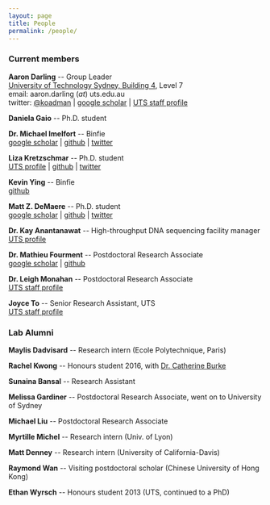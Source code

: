 ```yaml
---
layout: page
title: People
permalink: /people/
---
```


### Current members

**Aaron Darling** -- Group Leader<br/>
[University of Technology Sydney, Building 4](http://goo.gl/maps/wyLKP), Level 7<br/>
email: aaron.darling (_at_) uts.edu.au<br/>
twitter: [@koadman](http://twitter.com/koadman) | [google scholar](http://scholar.google.com/citations?user=TE8_LDwAAAAJ&hl=en&oi=ao) | [UTS staff profile](http://www.uts.edu.au/staff/aaron.darling)

**Daniela Gaio** -- Ph.D. student<br/>

**Dr. Michael Imelfort** -- Binfie<br/>
[google scholar](https://scholar.google.com.au/citations?user=Ya40TnAAAAAJ&hl=en&oi=ao) | [github](https://github.com/minillinim) | [twitter](https://twitter.com/minillinim)

**Liza Kretzschmar** -- Ph.D. student<br/>
[UTS profile](http://www.uts.edu.au/research-and-teaching/our-research/climate-change-cluster/our-people/research-students/anna-liza) | [github](https://github.com/bubblegirl/) | [twitter](https://twitter.com/hydra_hamster)

**Kevin Ying** -- Binfie<br/>
[github](https://github.com/kevyin)<br/>

**Matt Z. DeMaere** -- Ph.D. student<br/>
[google scholar](http://scholar.google.com.au/citations?user=hQTEUsIAAAAJ&hl=en&oi=ao) | [github](https://github.com/cerebis) | [twitter](https://twitter.com/cerebis1)

**Dr. Kay Anantanawat** -- High-throughput DNA sequencing facility manager<br/>
[UTS profile](https://www.uts.edu.au/staff/kay.anantanawat)

**Dr. Mathieu Fourment** -- Postdoctoral Research Associate<br/>
[google scholar](https://scholar.google.com.au/citations?user=dUOgPoYAAAAJ&hl=en&oi=ao) | [github](https://github.com/4ment)

**Dr. Leigh Monahan** -- Postdoctoral Research Associate<br/>
[UTS staff profile](http://www.uts.edu.au/staff/leigh.monahan)

**Joyce To** -- Senior Research Assistant, UTS<br/>
[UTS staff profile](http://www.uts.edu.au/staff/joyce.to)


### Lab Alumni

**Maylis Dadvisard** -- Research intern (Ecole Polytechnique, Paris)<br/>

**Rachel Kwong** -- Honours student 2016, with [Dr. Catherine Burke](http://www.uts.edu.au/staff/catherine.burke)<br/>

**Sunaina Bansal** -- Research Assistant

**Melissa Gardiner** -- Postdoctoral Research Associate, went on to University of Sydney

**Michael Liu** -- Postdoctoral Research Associate

**Myrtille Michel** -- Research intern (Univ. of Lyon)

**Matt Denney** -- Research intern (University of California-Davis)

**Raymond Wan** -- Visiting postdoctoral scholar (Chinese University of Hong Kong)

**Ethan Wyrsch** -- Honours student 2013 (UTS, continued to a PhD)
